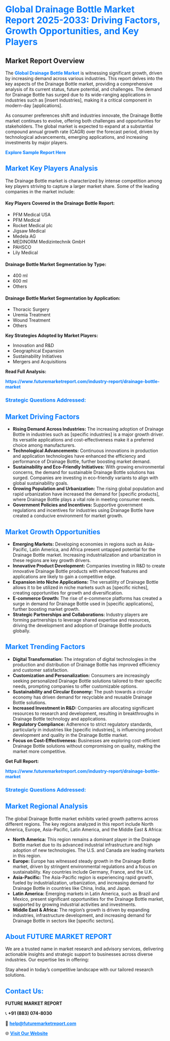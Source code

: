 <h1 style="color: #007BFF;">Global Drainage Bottle Market Report 2025-2033: Driving Factors, Growth Opportunities, and Key Players</h1>

<section id="overview">
<h2>Market Report Overview</h2>
<p>The <a href="https://www.futuremarketreport.com/industry-report/drainage-bottle-market" style="color: #007BFF; text-decoration: none;"><strong>Global Drainage Bottle Market</strong></a> is witnessing significant growth, driven by increasing demand across various industries. This report delves into the key aspects of the Drainage Bottle market, providing a comprehensive analysis of its current status, future potential, and challenges. The demand for Drainage Bottle has surged due to its wide-ranging applications in industries such as [insert industries], making it a critical component in modern-day [applications].</p>
<p>As consumer preferences shift and industries innovate, the Drainage Bottle market continues to evolve, offering both challenges and opportunities for stakeholders. The global market is expected to expand at a substantial compound annual growth rate (CAGR) over the forecast period, driven by technological advancements, emerging applications, and increasing investments by major players.</p>
</section>

<section id="overview">
<p><a href="https://www.futuremarketreport.com/request-sample/reportId=43562" style="color: #007BFF; text-decoration: none;"><strong>Explore Sample Report Here</strong></a></p>
</section>

<section id="key-players">
<h2 style="color: #007BFF;">Market Key Players Analysis</h2>
<p>The Drainage Bottle market is characterized by intense competition among key players striving to capture a larger market share. Some of the leading companies in the market include:</p>
<h4>Key Players Covered in the Drainage Bottle Report:</h4>
<ul><li>PFM Medical USA</li><li>PFM Medical</li><li>Rocket Medical plc</li><li>Jigsaw Medical</li><li>Medela AG</li><li>MEDINORM Medizintechnik GmbH</li><li>PAHSCO</li><li>Lily Medical</li></ul>
<h4>Drainage Bottle Market Segmentation by Type:</h4>
<ul><li>400 ml</li><li>600 ml</li><li>Others</li></ul>

<h4>Drainage Bottle Market Segmentation by Application:</h4>
<ul><li>Thoracic Surgery</li><li>Uremia Treatment</li><li>Wound Treatment</li><li>Others</li></ul>
<p><strong>Key Strategies Adopted by Market Players:</strong></p>
<ul>
<li>Innovation and R&D</li>
<li>Geographical Expansion</li>
<li>Sustainability Initiatives</li>
<li>Mergers and Acquisitions</li>
</ul>
</section>

<section>
<p><strong>Read Full Analysis: </strong></p><a href="https://www.futuremarketreport.com/industry-report/drainage-bottle-market" style="color: #007BFF; text-decoration: none;"><strong>https://www.futuremarketreport.com/industry-report/drainage-bottle-market</strong></a>
<h3 style="color: #007BFF;">Strategic Questions Addressed:</h3>
</section>

<section id="driving-factors">
<h2 style="color: #007BFF;">Market Driving Factors</h2>
<ul>
<li><strong>Rising Demand Across Industries:</strong> The increasing adoption of Drainage Bottle in industries such as [specific industries] is a major growth driver. Its versatile applications and cost-effectiveness make it a preferred choice among manufacturers.</li>
<li><strong>Technological Advancements:</strong> Continuous innovations in production and application technologies have enhanced the efficiency and performance of Drainage Bottle, further boosting market demand.</li>
<li><strong>Sustainability and Eco-Friendly Initiatives:</strong> With growing environmental concerns, the demand for sustainable Drainage Bottle solutions has surged. Companies are investing in eco-friendly variants to align with global sustainability goals.</li>
<li><strong>Growing Population and Urbanization:</strong> The rising global population and rapid urbanization have increased the demand for [specific products], where Drainage Bottle plays a vital role in meeting consumer needs.</li>
<li><strong>Government Policies and Incentives:</strong> Supportive government regulations and incentives for industries using Drainage Bottle have created a conducive environment for market growth.</li>
</ul>
</section>

<section id="growth-opportunities">
<h2 style="color: #007BFF;">Market Growth Opportunities</h2>
<ul>
<li><strong>Emerging Markets:</strong> Developing economies in regions such as Asia-Pacific, Latin America, and Africa present untapped potential for the Drainage Bottle market. Increasing industrialization and urbanization in these regions are key growth drivers.</li>
<li><strong>Innovative Product Development:</strong> Companies investing in R&D to create innovative Drainage Bottle products with enhanced features and applications are likely to gain a competitive edge.</li>
<li><strong>Expansion into Niche Applications:</strong> The versatility of Drainage Bottle allows it to be utilized in niche markets such as [specific niches], creating opportunities for growth and diversification.</li>
<li><strong>E-commerce Growth:</strong> The rise of e-commerce platforms has created a surge in demand for Drainage Bottle used in [specific applications], further boosting market growth.</li>
<li><strong>Strategic Partnerships and Collaborations:</strong> Industry players are forming partnerships to leverage shared expertise and resources, driving the development and adoption of Drainage Bottle products globally.</li>
</ul>
</section>

<section id="trending-factors">
<h2 style="color: #007BFF;">Market Trending Factors</h2>
<ul>
<li><strong>Digital Transformation:</strong> The integration of digital technologies in the production and distribution of Drainage Bottle has improved efficiency and customer satisfaction.</li>
<li><strong>Customization and Personalization:</strong> Consumers are increasingly seeking personalized Drainage Bottle solutions tailored to their specific needs, prompting companies to offer customizable options.</li>
<li><strong>Sustainability and Circular Economy:</strong> The push towards a circular economy has driven demand for recyclable and reusable Drainage Bottle solutions.</li>
<li><strong>Increased Investment in R&D:</strong> Companies are allocating significant resources to research and development, resulting in breakthroughs in Drainage Bottle technology and applications.</li>
<li><strong>Regulatory Compliance:</strong> Adherence to strict regulatory standards, particularly in industries like [specific industries], is influencing product development and quality in the Drainage Bottle market.</li>
<li><strong>Focus on Cost-Effectiveness:</strong> Businesses are exploring cost-efficient Drainage Bottle solutions without compromising on quality, making the market more competitive.</li>
</ul>
</section>

<section>
<p><strong>Get Full Report: </strong></p><a href="https://www.futuremarketreport.com/industry-report/drainage-bottle-market" style="color: #007BFF; text-decoration: none;"><strong>https://www.futuremarketreport.com/industry-report/drainage-bottle-market</strong></a>
<h3 style="color: #007BFF;">Strategic Questions Addressed:</h3>
</section>


<section id="regional-analysis">
<h2 style="color: #007BFF;">Market Regional Analysis</h2>
<p>The global Drainage Bottle market exhibits varied growth patterns across different regions. The key regions analyzed in this report include North America, Europe, Asia-Pacific, Latin America, and the Middle East & Africa:</p>
<ul>
<li><strong>North America:</strong> This region remains a dominant player in the Drainage Bottle market due to its advanced industrial infrastructure and high adoption of new technologies. The U.S. and Canada are leading markets in this region.</li>
<li><strong>Europe:</strong> Europe has witnessed steady growth in the Drainage Bottle market, driven by stringent environmental regulations and a focus on sustainability. Key countries include Germany, France, and the U.K.</li>
<li><strong>Asia-Pacific:</strong> The Asia-Pacific region is experiencing rapid growth, fueled by industrialization, urbanization, and increasing demand for Drainage Bottle in countries like China, India, and Japan.</li>
<li><strong>Latin America:</strong> Emerging markets in Latin America, such as Brazil and Mexico, present significant opportunities for the Drainage Bottle market, supported by growing industrial activities and investments.</li>
<li><strong>Middle East & Africa:</strong> The region’s growth is driven by expanding industries, infrastructure development, and increasing demand for Drainage Bottle in sectors like [specific sectors].</li>
</ul>
</section>

<footer>
<h2 style="color: #007BFF;">About FUTURE MARKET REPORT</h2>
<p>We are a trusted name in market research and advisory services, delivering actionable insights and strategic support to businesses across diverse industries. Our expertise lies in offering:</p>

<p>Stay ahead in today’s competitive landscape with our tailored research solutions.</p>

<h2 style="color: #007BFF;">Contact Us:</h2>
<p><strong>FUTURE MARKET REPORT</strong></p>
<p>📞 <strong>+91 (883) 074-8030</strong></p>
<p>📧 <strong><a href="mailto:help@futuremarketreport.com" style="color: #007BFF;">help@futuremarketreport.com</a></strong></p>
<p>🌐 <strong><a href="https://www.futuremarketreport.com/" style="color: #007BFF;">Visit Our Website</a></strong></p>
</footer>